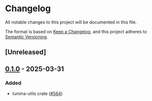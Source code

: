 # Changelog

All notable changes to this project will be documented in this file.

The format is based on [Keep a Changelog](https://keepachangelog.com/en/1.0.0/),
and this project adheres to [Semantic Versioning](https://semver.org/spec/v2.0.0.html).

## [Unreleased]

## [0.1.0](https://github.com/eigerco/lumina/releases/tag/lumina-utils-v0.1.0) - 2025-03-31

### Added

- lumina-utils crate ([#564](https://github.com/eigerco/lumina/pull/564))
